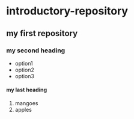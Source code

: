 # introductory-repository
## my first repository
### my second heading
* option1 
* option2
* option3
#### my last heading 
1. mangoes
2. apples
